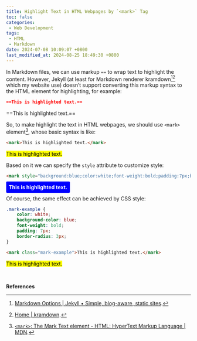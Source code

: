 ```yaml
---
title: Highlight Text in HTML Webpages by `<mark>` Tag
toc: false
categories:
 - Web Development
tags:
 - HTML
 - Markdown
date: 2024-07-08 10:09:07 +0800
last_modified_at: 2024-08-25 18:49:30 +0800
---
```


In Markdown files, we can use markup `==` to wrap text to highlight the content. However, Jekyll (at least for Markdown renderer kramdown[^1][^2] which my website use) doesn’t support converting this markup syntax to the HTML element for highlighting, for example:

```markdown
==This is highlighted text.==
```

==This is highlighted text.==

So, to make highlight the text in HTML webpages, we should use `<mark>` element[^3], whose basic syntax is like:

```html
<mark>This is highlighted text.</mark>
```

<mark>This is highlighted text.</mark>

Based on it we can specify the `style` attribute to customize style:

```html
<mark style="background:blue;color:white;font-weight:bold;padding:7px;border-radius:3px;">This is highlighted text.</mark>
```

<mark style="background:blue;color:white;font-weight:bold;padding:7px;border-radius:3px;">This is highlighted text.</mark>

Of course, the same effect can be achieved by CSS style:

```css
.mark-example {
    color: white;
    background-color: blue;
    font-weight: bold;
    padding: 7px;
    border-radius: 3px;
}
```

```html
<mark class="mark-example">This is highlighted text.</mark>
```

<mark class="mark-example">This is highlighted text.</mark>

<br>

**References**

[^1]: [Markdown Options \| Jekyll • Simple, blog-aware, static sites](https://jekyllrb.com/docs/configuration/markdown/).
[^2]: [Home \| kramdown](https://kramdown.gettalong.org/).
[^3]: [`<mark>`: The Mark Text element - HTML: HyperText Markup Language \| MDN](https://developer.mozilla.org/en-US/docs/Web/HTML/Element/mark).

